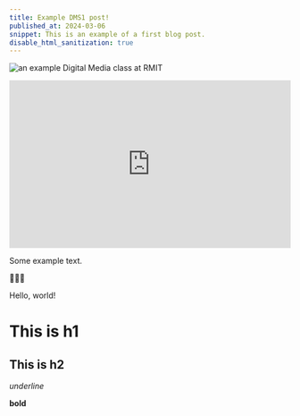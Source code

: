 ```yaml
---
title: Example DMS1 post!
published_at: 2024-03-06
snippet: This is an example of a first blog post.
disable_html_sanitization: true
---
```


![an example Digital Media class at RMIT](/w01s1/dms1_pfp.png)

<iframe width="100%" height="300px" src="https://www.youtube.com/embed/lP26UCnoH9s?si=97-l4k7MAp5WcMhh" title="YouTube video player" frameborder="0" allow="accelerometer; autoplay; clipboard-write; encrypted-media; gyroscope; picture-in-picture; web-share" allowfullscreen></iframe>

Some example text.

🤯🤯🤯

Hello, world!

# This is h1

## This is h2

_underline_

**bold**
